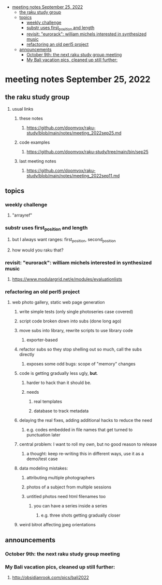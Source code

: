 - [meeting notes September 25, 2022](#org6262d65)
  - [the raku study group](#org519d2a3)
  - [topics](#org874365d)
    - [weekly challenge](#orgeed6122)
    - [substr uses first<sub>position</sub> and length](#orgf5bf1c5)
    - [revisit: "eurorack": william michels interested in synthesized music](#org7a0f07e)
    - [refactoring an old perl5 project](#org2cd17b5)
  - [announcements](#org6386e3a)
    - [October 9th: the next raku study group meeting](#orgf17d38e)
    - [My Bali vacation pics, cleaned up still further:](#org74b795f)


<a id="org6262d65"></a>

# meeting notes September 25, 2022


<a id="org519d2a3"></a>

## the raku study group

1.  usual links

    1.  these notes
    
        1.  <https://github.com/doomvox/raku-study/blob/main/notes/meeting_2022sep25.md>
    
    2.  code examples
    
        1.  <https://github.com/doomvox/raku-study/tree/main/bin/sep25>
    
    3.  last meeting notes
    
        1.  <https://github.com/doomvox/raku-study/blob/main/notes/meeting_2022sep11.md>


<a id="org874365d"></a>

## topics


<a id="orgeed6122"></a>

### weekly challenge

1.  "arrayref"


<a id="orgf5bf1c5"></a>

### substr uses first<sub>position</sub> and length

1.  but I always want ranges: first<sub>position</sub>, second<sub>position</sub>

2.  how would you raku that?


<a id="org7a0f07e"></a>

### revisit: "eurorack": william michels interested in synthesized music

1.  <https://www.modulargrid.net/e/modules/evaluationlists>


<a id="org2cd17b5"></a>

### refactoring an old perl5 project

1.  web photo gallery, static web page generation

    1.  write simple tests (only single photoseries case covered)
    
    2.  script code broken down into subs (done long ago)
    
    3.  move subs into library, rewrite scripts to use library code
    
        1.  exporter-based
    
    4.  refactor subs so they stop shelling out so much, call the subs directly
    
        1.  exposes some odd bugs: scope of "memory" changes
    
    5.  code is getting gradually less ugly, **but**.
    
        1.  harder to hack than it should be.
        
        2.  needs
        
            1.  real templates
            
            2.  database to track metadata
    
    6.  delaying the real fixes, adding additional hacks to reduce the need
    
        1.  e.g. codes embedded in file names that get turned to punctuation later
    
    7.  central problem: I want to roll my own, but no good reason to release
    
        1.  a thought: keep re-writing this in different ways, use it as a demo/test case
    
    8.  data modeling mistakes:
    
        1.  attributing multiple photographers
        
        2.  photos of a subject from multiple sessions
        
        3.  untitled photos need html filenames too
        
            1.  you can have a series inside a series
            
                1.  e.g. three shots getting gradually closer
    
    9.  weird bitrot affecting jpeg orientations


<a id="org6386e3a"></a>

## announcements


<a id="orgf17d38e"></a>

### October 9th: the next raku study group meeting


<a id="org74b795f"></a>

### My Bali vacation pics, cleaned up still further:

1.  <http://obsidianrook.com/pics/bali2022>

